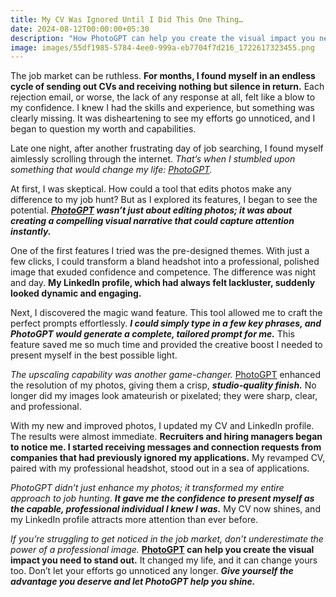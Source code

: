 ```yaml
---
title: My CV Was Ignored Until I Did This One Thing…
date: 2024-08-12T00:00:00+05:30
description: "How PhotoGPT can help you create the visual impact you need to stand out. "
image: images/55df1985-5784-4ee0-999a-eb7704f7d216_1722617323455.png
---
```

The job market can be ruthless. **For months, I found myself in an endless cycle of sending out CVs and receiving nothing but silence in return.** Each rejection email, or worse, the lack of any response at all, felt like a blow to my confidence. I knew I had the skills and experience, but something was clearly missing. It was disheartening to see my efforts go unnoticed, and I began to question my worth and capabilities.

Late one night, after another frustrating day of job searching, I found myself aimlessly scrolling through the internet. *That’s when I stumbled upon something that would change my life: [PhotoGPT](https://www.photogptai.com).*


At first, I was skeptical. How could a tool that edits photos make any difference to my job hunt? But as I explored its features, I began to see the potential. _**[PhotoGPT](https://www.photogptai.com) wasn’t just about editing photos; it was about creating a compelling visual narrative that could capture attention instantly.**_

One of the first features I tried was the pre-designed themes. With just a few clicks, I could transform a bland headshot into a professional, polished image that exuded confidence and competence. The difference was night and day. **My LinkedIn profile, which had always felt lackluster, suddenly looked dynamic and engaging.**

Next, I discovered the magic wand feature. This tool allowed me to craft the perfect prompts effortlessly. _**I could simply type in a few key phrases, and PhotoGPT would generate a complete, tailored prompt for me.**_ This feature saved me so much time and provided the creative boost I needed to present myself in the best possible light.

_The upscaling capability was another game-changer._ [PhotoGPT](https://www.photogptai.com) enhanced the resolution of my photos, giving them a crisp, _**studio-quality finish.**_ No longer did my images look amateurish or pixelated; they were sharp, clear, and professional.

With my new and improved photos, I updated my CV and LinkedIn profile. The results were almost immediate. **Recruiters and hiring managers began to notice me. I started receiving messages and connection requests from companies that had previously ignored my applications.** My revamped CV, paired with my professional headshot, stood out in a sea of applications.

_PhotoGPT didn’t just enhance my photos; it transformed my entire approach to job hunting_. _**It gave me the confidence to present myself as the capable, professional individual I knew I was.**_ My CV now shines, and my LinkedIn profile attracts more attention than ever before.

_If you’re struggling to get noticed in the job market, don’t underestimate the power of a professional image._ **[PhotoGPT](https://www.photogptai.com) can help you create the visual impact you need to stand out.** It changed my life, and it can change yours too. Don’t let your efforts go unnoticed any longer. _**Give yourself the advantage you deserve and let PhotoGPT help you shine.**_

